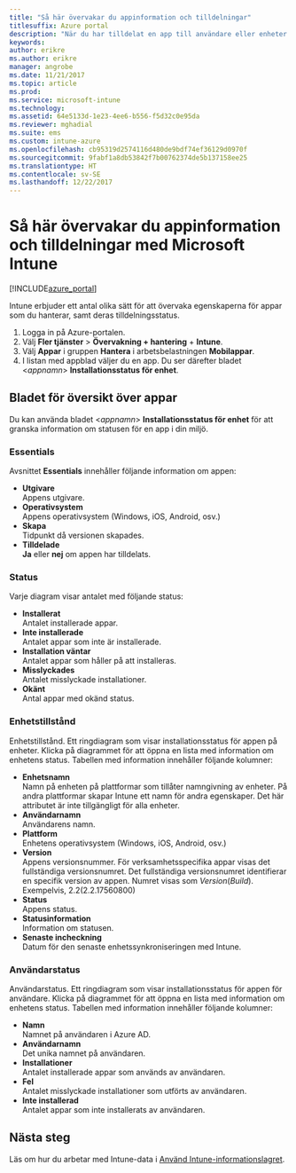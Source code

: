 ```yaml
---
title: "Så här övervakar du appinformation och tilldelningar"
titlesuffix: Azure portal
description: "När du har tilldelat en app till användare eller enheter kan du använda den här informationen för att övervaka dess status."
keywords: 
author: erikre
ms.author: erikre
manager: angrobe
ms.date: 11/21/2017
ms.topic: article
ms.prod: 
ms.service: microsoft-intune
ms.technology: 
ms.assetid: 64e5133d-1e23-4ee6-b556-f5d32c0e95da
ms.reviewer: mghadial
ms.suite: ems
ms.custom: intune-azure
ms.openlocfilehash: cb95319d2574116d480de9bdf74ef36129d0970f
ms.sourcegitcommit: 9fabf1a8db53842f7b00762374de5b137158ee25
ms.translationtype: HT
ms.contentlocale: sv-SE
ms.lasthandoff: 12/22/2017
---
```

# <a name="how-to-monitor-app-information-and-assignments-with-microsoft-intune"></a>Så här övervakar du appinformation och tilldelningar med Microsoft Intune

[!INCLUDE[azure_portal](./includes/azure_portal.md)]

Intune erbjuder ett antal olika sätt för att övervaka egenskaperna för appar som du hanterar, samt deras tilldelningsstatus.

1. Logga in på Azure-portalen.
2. Välj **Fler tjänster** > **Övervakning + hantering** + **Intune**.
3. Välj **Appar** i gruppen **Hantera** i arbetsbelastningen **Mobilappar**.
5. I listan med appblad väljer du en app. Du ser därefter bladet <*appnamn*> **Installationsstatus för enhet**.

## <a name="app-overview-blade"></a>Bladet för översikt över appar

Du kan använda bladet <*appnamn*> **Installationsstatus för enhet** för att granska information om statusen för en app i din miljö.

### <a name="essentials"></a>Essentials

Avsnittet **Essentials** innehåller följande information om appen:

 - **Utgivare**  
Appens utgivare.
 - **Operativsystem**  
Appens operativsystem (Windows, iOS, Android, osv.)
 - **Skapa**  
Tidpunkt då versionen skapades.
 - **Tilldelade**  
**Ja** eller **nej** om appen har tilldelats.

### <a name="status"></a>Status
Varje diagram visar antalet med följande status:

 - **Installerat**  
Antalet installerade appar.
 - **Inte installerade**  
Antalet appar som inte är installerade.
 - **Installation väntar**  
Antalet appar som håller på att installeras.
 - **Misslyckades**  
Antalet misslyckade installationer.
 - **Okänt**  
Antal appar med okänd status.

### <a name="device-status"></a>Enhetstillstånd

Enhetstillstånd. Ett ringdiagram som visar installationsstatus för appen på enheter. Klicka på diagrammet för att öppna en lista med information om enhetens status. Tabellen med information innehåller följande kolumner:

 - **Enhetsnamn**  
Namn på enheten på plattformar som tillåter namngivning av enheter. På andra plattformar skapar Intune ett namn för andra egenskaper. Det här attributet är inte tillgängligt för alla enheter.
 - **Användarnamn**  
Användarens namn.
 - **Plattform**  
Enhetens operativsystem (Windows, iOS, Android, osv.)
 - **Version**  
Appens versionsnummer. För verksamhetsspecifika appar visas det fullständiga versionsnumret. Det fullständiga versionsnumret identifierar en specifik version av appen. Numret visas som _Version_(_Build_). Exempelvis, 2.2(2.2.17560800)
 - **Status**  
Appens status.
 - **Statusinformation**  
Information om statusen.
 - **Senaste incheckning**  
Datum för den senaste enhetssynkroniseringen med Intune.


### <a name="user-status"></a>Användarstatus

Användarstatus. Ett ringdiagram som visar installationsstatus för appen för användare. Klicka på diagrammet för att öppna en lista med information om enhetens status. Tabellen med information innehåller följande kolumner:
 - **Namn**  
Namnet på användaren i Azure AD.
 - **Användarnamn**  
Det unika namnet på användaren.
 - **Installationer**  
Antalet installerade appar som används av användaren.
 - **Fel**  
Antalet misslyckade installationer som utförts av användaren.
 - **Inte installerad**  
Antalet appar som inte installerats av användaren.


## <a name="next-steps"></a>Nästa steg

Läs om hur du arbetar med Intune-data i [Använd Intune-informationslagret](reports-nav-create-intune-reports.md).
